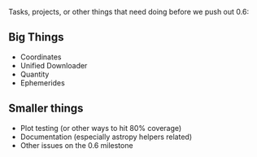 Tasks, projects, or other things that need doing before we push out 0.6:

## Big Things

* Coordinates
* Unified Downloader
* Quantity
* Ephemerides

## Smaller things

* Plot testing (or other ways to hit 80% coverage)
* Documentation (especially astropy helpers related)
* Other issues on the 0.6 milestone